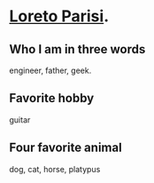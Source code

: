 # [Loreto Parisi](https://github.com/loretoparisi). 

## Who I am in three words
engineer, father, geek.

## Favorite hobby
guitar

## Four favorite animal
dog, cat, horse, platypus
